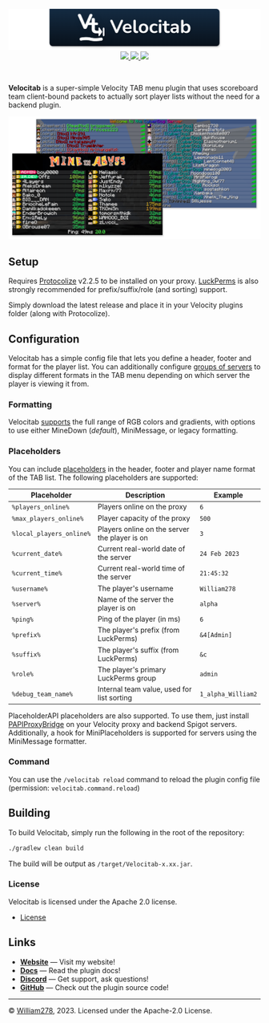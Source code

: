 <!--suppress ALL -->
<p align="center">
    <img src="images/banner.png" alt="Velocitab" />
    <a href="https://modrinth.com/plugin/velocitab">
        <img src="https://img.shields.io/modrinth/v/velocitab?color=%231bd96a&label=modrinth&logo=modrinth&logoColor=%23fffff" />
    </a>
    <a href="https://github.com/WiIIiam278/Velocitab/actions/workflows/java_ci.yml">
        <img src="https://img.shields.io/github/actions/workflow/status/WiIIiam278/Velocitab/java_ci.yml?branch=master&logo=github"/>
    </a>
    <a href="https://discord.gg/tVYhJfyDWG">
        <img src="https://img.shields.io/discord/818135932103557162.svg?label=&logo=discord&logoColor=fff&color=7389D8&labelColor=6A7EC2" />
    </a>
</p>
<br/>

**Velocitab** is a super-simple Velocity TAB menu plugin that uses scoreboard team client-bound packets to actually sort player lists without the need for a backend plugin.

![showcase.png](images/showcase.png)

## Setup
Requires [Protocolize](https://www.spigotmc.org/resources/protocolize-protocollib-for-bungeecord-waterfall-velocity.63778/) v2.2.5 to be installed on your proxy. [LuckPerms](https://luckperms.net) is also strongly recommended for prefix/suffix/role (and sorting) support.

Simply download the latest release and place it in your Velocity plugins folder (along with Protocolize).

## Configuration
Velocitab has a simple config file that lets you define a header, footer and format for the player list. You can additionally configure [groups of servers](https://william278.net/docs/velocitab/server-groups) to display different formats in the TAB menu depending on which server the player is viewing it from.

### Formatting
Velocitab [supports](https://william278.net/docs/velocitab/formatting) the full range of RGB colors and gradients, with options to use either MineDown (_default_), MiniMessage, or legacy formatting.

### Placeholders
You can include [placeholders](https://william278.net/docs/velocitab/placeholders) in the header, footer and player name format of the TAB list. The following placeholders are supported:

| Placeholder              | Description                                   | Example            |
|--------------------------|-----------------------------------------------|--------------------|
| `%players_online%`       | Players online on the proxy                   | `6`                |
| `%max_players_online%`   | Player capacity of the proxy                  | `500`              |
| `%local_players_online%` | Players online on the server the player is on | `3`                |
| `%current_date%`         | Current real-world date of the server         | `24 Feb 2023`      |
| `%current_time%`         | Current real-world time of the server         | `21:45:32`         |
| `%username%`             | The player's username                         | `William278`       |
| `%server%`               | Name of the server the player is on           | `alpha`            |
| `%ping%`                 | Ping of the player (in ms)                    | `6`                |
| `%prefix%`               | The player's prefix (from LuckPerms)          | `&4[Admin]`        |
| `%suffix%`               | The player's suffix (from LuckPerms)          | `&c `              |
| `%role%`                 | The player's primary LuckPerms group          | `admin`            |
| `%debug_team_name%`      | Internal team value, used for list sorting    | `1_alpha_William2` |

PlaceholderAPI placeholders are also supported. To use them, just install [PAPIProxyBridge](https://modrinth.com/plugin/papiproxybridge) on your Velocity proxy and backend Spigot servers. Additionally, a hook for MiniPlaceholders is supported for servers using the MiniMessage formatter.

### Command
You can use the `/velocitab reload` command to reload the plugin config file (permission: `velocitab.command.reload`) 

## Building
To build Velocitab, simply run the following in the root of the repository:
```bash
./gradlew clean build
```
The build will be output as `/target/Velocitab-x.xx.jar`.

### License
Velocitab is licensed under the Apache 2.0 license.

- [License](https://github.com/WiIIiam278/Velocitab/blob/master/LICENSE)

## Links
* **[Website](https://william278.net/project/velocitab)** — Visit my website!
* **[Docs](https://william278.net/docs/velocitab)** — Read the plugin docs!
* **[Discord](https://discord.com/invite/tVYhJfyDWG)** — Get support, ask questions!
* **[GitHub](https://github.com/WiIIiam278/Velocitab)** — Check out the plugin source code!

---
&copy; [William278](https://william278.net/), 2023. Licensed under the Apache-2.0 License.
